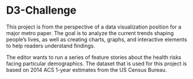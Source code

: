 # D3-Challenge

This project is from the perspective of a data visualization position for a major metro paper. The goal is to analyze the current trends shaping people’s lives, as well as creating charts, graphs, and interactive elements to help readers understand findings. 

The editor wants to run a series of feature stories about the health risks facing particular demographics. The dataset that is used for this project is based on 2014 ACS 1-year estimates from the US Census Bureau. 
